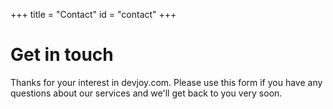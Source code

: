 +++
title = "Contact"
id = "contact"
+++

# Get in touch

Thanks for your interest in devjoy.com. Please use this form if you have any questions about our services and we'll get back to you very soon.
